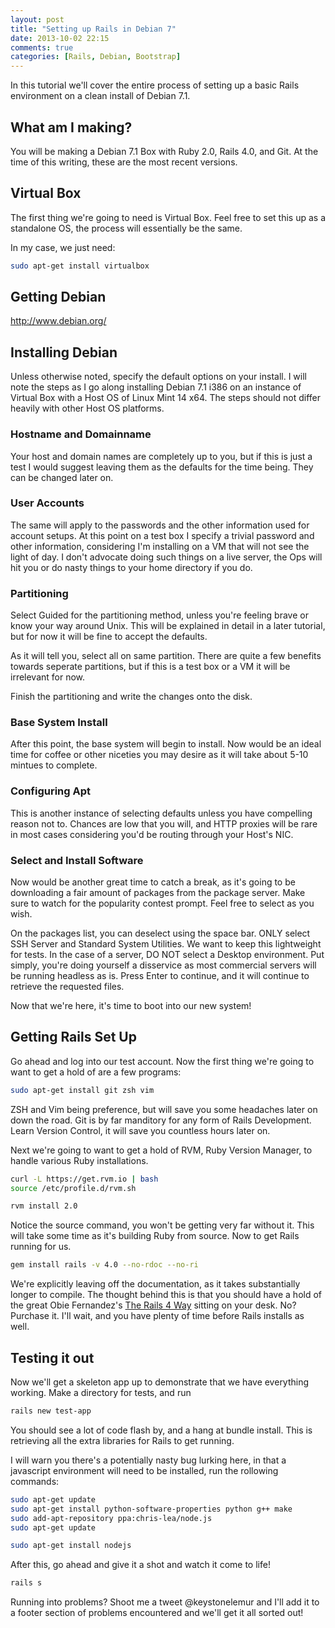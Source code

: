 ```yaml
---
layout: post
title: "Setting up Rails in Debian 7"
date: 2013-10-02 22:15
comments: true
categories: [Rails, Debian, Bootstrap]
---
```


In this tutorial we'll cover the entire process of setting up a basic
Rails environment on a clean install of Debian 7.1.

<!-- more -->

## What am I making?

You will be making a Debian 7.1 Box with Ruby 2.0, Rails 4.0, and Git.
At the time of this writing, these are the most recent versions.

## Virtual Box

The first thing we're going to need is Virtual Box. Feel free to set
this up as a standalone OS, the process will essentially be the same.

In my case, we just need:

``` bash
sudo apt-get install virtualbox
```

## Getting Debian

http://www.debian.org/

## Installing Debian

Unless otherwise noted, specify the default options on your install. I
will note the steps as I go along installing Debian 7.1 i386 on an
instance of Virtual Box with a Host OS of Linux Mint 14 x64. The steps
should not differ heavily with other Host OS platforms.

### Hostname and Domainname

Your host and domain names are completely up to you, but if this is just
a test I would suggest leaving them as the defaults for the time being.
They can be changed later on.

### User Accounts

The same will apply to the passwords and the other information
used for account setups. At this point on a test box I specify a trivial
password and other information, considering I'm installing on a VM that
will not see the light of day. I don't advocate doing such things on a
live server, the Ops will hit you or do nasty things to your home
directory if you do.

### Partitioning

Select Guided for the partitioning method, unless you're feeling brave
or know your way around Unix. This will be explained in detail in a
later tutorial, but for now it will be fine to accept the defaults.

As it will tell you, select all on same partition. There are quite a few
benefits towards seperate partitions, but if this is a test box or a VM
it will be irrelevant for now.

Finish the partitioning and write the changes onto the disk.

### Base System Install

After this point, the base system will begin to install. Now would be an
ideal time for coffee or other niceties you may desire as it will take
about 5-10 mintues to complete.

### Configuring Apt

This is another instance of selecting defaults unless you have
compelling reason not to. Chances are low that you will, and HTTP
proxies will be rare in most cases considering you'd be routing through
your Host's NIC.

### Select and Install Software

Now would be another great time to catch a break, as it's going to be
downloading a fair amount of packages from the package server. Make sure
to watch for the popularity contest prompt. Feel free to select as you
wish.

On the packages list, you can deselect using the space bar. ONLY select
SSH Server and Standard System Utilities. We want to keep this
lightweight for tests. In the case of a server, DO NOT select a Desktop
environment. Put simply, you're doing yourself a disservice as most
commercial servers will be running headless as is. Press Enter to
continue, and it will continue to retrieve the requested files.

Now that we're here, it's time to boot into our new system!

## Getting Rails Set Up

Go ahead and log into our test account. Now the first thing we're going
to want to get a hold of are a few programs:

``` bash Programs
sudo apt-get install git zsh vim
```

ZSH and Vim being preference, but will save you some headaches later on
down the road. Git is by far manditory for any form of Rails
Development. Learn Version Control, it will save you countless hours
later on.

Next we're going to want to get a hold of RVM, Ruby Version Manager, to
handle various Ruby installations.

``` bash RVM
curl -L https://get.rvm.io | bash
source /etc/profile.d/rvm.sh

rvm install 2.0
```

Notice the source command, you won't be getting very far without it.
This will take some time as it's building Ruby from source. Now to get
Rails running for us.

``` bash Rails Install
gem install rails -v 4.0 --no-rdoc --no-ri
```

We're explicitly leaving off the documentation, as it takes
substantially longer to compile. The thought behind this is that you
should have a hold of the great Obie Fernandez's [The Rails 4 Way](https://leanpub.com/tr4w) sitting on your
desk. No? Purchase it. I'll wait, and you have plenty of time before
Rails installs as well.

## Testing it out

Now we'll get a skeleton app up to demonstrate that we have everything
working. Make a directory for tests, and run

``` bash
rails new test-app
```

You should see a lot of code flash by, and a hang at bundle install.
This is retrieving all the extra libraries for Rails to get running.

I will warn you there's a potentially nasty bug lurking here, in that a
javascript environment will need to be installed, run the rollowing
commands:

``` bash NodeJS Install
sudo apt-get update
sudo apt-get install python-software-properties python g++ make
sudo add-apt-repository ppa:chris-lea/node.js
sudo apt-get update

sudo apt-get install nodejs
```

After this, go ahead and give it a shot and watch it come to life!

``` bash Rails Server
rails s
```

Running into problems? Shoot me a tweet @keystonelemur and I'll add it to a footer
section of problems encountered and we'll get it all sorted out!
